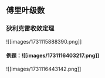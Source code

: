 ## 傅里叶级数
### 狄利克雷收敛定理
![[images/1731115888390.png]]
#### 例题：![[images/1731116403217.png]]
![[images/1731116443142.png]]






